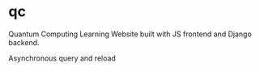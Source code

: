 # qc

Quantum Computing Learning Website built with JS frontend and Django backend.

Asynchronous query and reload
